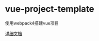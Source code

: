 # vue-project-template
使用webpack4搭建vue项目

[详细文档](https://www.yuque.com/huanglianbiao/web/ouf34c/edit#e1oPt)
